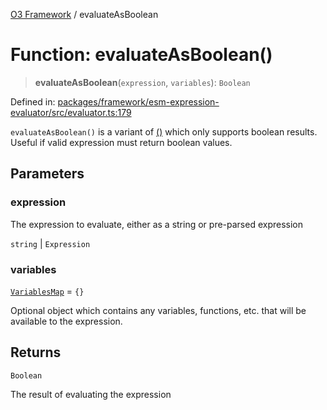 [O3 Framework](../API.md) / evaluateAsBoolean

# Function: evaluateAsBoolean()

> **evaluateAsBoolean**(`expression`, `variables`): `Boolean`

Defined in: [packages/framework/esm-expression-evaluator/src/evaluator.ts:179](https://github.com/openmrs/openmrs-esm-core/blob/85cde3ce59cd3d29230c98040a3f53525e808725/packages/framework/esm-expression-evaluator/src/evaluator.ts#L179)

`evaluateAsBoolean()` is a variant of [()](evaluate.md) which only supports boolean results. Useful
if valid expression must return boolean values.

## Parameters

### expression

The expression to evaluate, either as a string or pre-parsed expression

`string` | `Expression`

### variables

[`VariablesMap`](../type-aliases/VariablesMap.md) = `{}`

Optional object which contains any variables, functions, etc. that will be available to
 the expression.

## Returns

`Boolean`

The result of evaluating the expression
